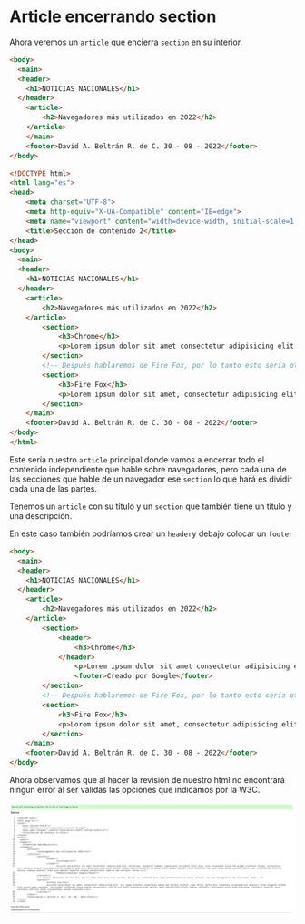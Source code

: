# Article encerrando section

Ahora veremos un `article` que encierra `section` en su interior.

~~~html
<body>
  <main>
  <header>
    <h1>NOTICIAS NACIONALES</h1>
  </header>
	<article>
		<h2>Navegadores más utilizados en 2022</h2>
	</article>
	</main>
	<footer>David A. Beltrán R. de C. 30 - 08 - 2022</footer>
</body>
~~~

~~~html
<!DOCTYPE html>
<html lang="es">
<head>
    <meta charset="UTF-8">
    <meta http-equiv="X-UA-Compatible" content="IE=edge">
    <meta name="viewport" content="width=device-width, initial-scale=1.0">
    <title>Sección de contenido 2</title>
</head>
<body>
  <main>
  <header>
    <h1>NOTICIAS NACIONALES</h1>
  </header>
	<article>
		<h2>Navegadores más utilizados en 2022</h2>
	</article>
		<section>
			<h3>Chrome</h3>
			<p>Lorem ipsum dolor sit amet consectetur adipisicing elit. Molestiae, excepturi commodi cumque odio provident nihil quia, esse voluptatum illum rem quidem inventore itaque, accusantium sunt adipisci beatae doloribus eveniet eligendi quae iure quibusdam aspernatur maxime culpa? Laudantium dicta ab ullam animi quidem impedit vitae doloribus sed quae harum alias commodi libero quas voluptatibus officiis soluta, numquam placeat! Enim quia impedit expedita ducimus perspiciatis laborum nam corrupti. Harum.</p>
		</section>
		<!-- Después hablaremos de Fire Fox, por lo tanto esto sería otra sección, divide  el contenido pero sigue perteneciendo al mismo `article` que son "Navegadores más utilizados 2022" -->
		<section>
			<h3>Fire Fox</h3>
			<p>Lorem ipsum dolor sit amet, consectetur adipisicing elit. Eos saepe inventore asperiores earum sed ducimus tenetur, amet dicta, porro nisi voluptate voluptatum est adipisci alias eligendi minima sunt quasi? Amet sapiente, recusandae cupiditate eaque beatae consequuntur vero at aut fugit architecto fuga debitis modi? Perspiciatis fugit beatae veritatis! Doloremque error exercitationem architecto repellat neque veritatis officiis dolor voluptatibus soluta voluptate.</p>
		</section>
	</main>
	<footer>David A. Beltrán R. de C. 30 - 08 - 2022</footer>
</body>
</html>
~~~

Este sería nuestro `article` principal donde vamos a encerrar todo el contenido independiente que hable sobre navegadores, pero cada una de las secciones que hable de un navegador ese `section` lo que hará es dividir cada una de las partes.

Tenemos un `article` con su título y un `section` que también tiene un título y una descripción.

En este caso también podríamos crear un `header`y debajo colocar un `footer`

~~~html
<body>
  <main>
  <header>
    <h1>NOTICIAS NACIONALES</h1>
  </header>
	<article>
		<h2>Navegadores más utilizados en 2022</h2>
	</article>
		<section>
			<header>
				<h3>Chrome</h3>
			</header>
				<p>Lorem ipsum dolor sit amet consectetur adipisicing elit. Molestiae, excepturi commodi cumque odio provident nihil quia, esse voluptatum illum rem quidem inventore itaque, accusantium sunt adipisci beatae doloribus eveniet eligendi quae iure quibusdam aspernatur maxime culpa? Laudantium dicta ab ullam animi quidem impedit vitae doloribus sed quae harum alias commodi libero quas voluptatibus officiis soluta, numquam placeat! Enim quia impedit expedita ducimus perspiciatis laborum nam corrupti. Harum.</p>
				<footer>Creado por Google</footer>
		</section>
		<!-- Después hablaremos de Fire Fox, por lo tanto esto sería otra sección, divide  el contenido pero sigue perteneciendo al mismo `article` que son "Navegadores más utilizados 2022" -->
		<section>
			<h3>Fire Fox</h3>
			<p>Lorem ipsum dolor sit amet, consectetur adipisicing elit. Eos saepe inventore asperiores earum sed ducimus tenetur, amet dicta, porro nisi voluptate voluptatum est adipisci alias eligendi minima sunt quasi? Amet sapiente, recusandae cupiditate eaque beatae consequuntur vero at aut fugit architecto fuga debitis modi? Perspiciatis fugit beatae veritatis! Doloremque error exercitationem architecto repellat neque veritatis officiis dolor voluptatibus soluta voluptate.</p>
		</section>
	</main>
	<footer>David A. Beltrán R. de C. 30 - 08 - 2022</footer>
</body>
~~~

Ahora observamos que al hacer la revisión de nuestro html no encontrará ningun error al ser validas las opciones que indicamos por la W3C.

![Article](/media/Article_Encerrando_Section_sin_error.png "Article encerrando section correcto")


